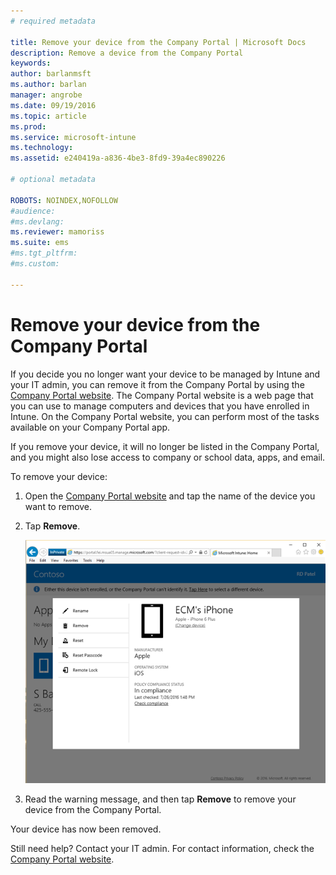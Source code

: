 ```yaml
---
# required metadata

title: Remove your device from the Company Portal | Microsoft Docs
description: Remove a device from the Company Portal
keywords:
author: barlanmsft
ms.author: barlan
manager: angrobe
ms.date: 09/19/2016
ms.topic: article
ms.prod:
ms.service: microsoft-intune
ms.technology:
ms.assetid: e240419a-a836-4be3-8fd9-39a4ec890226

# optional metadata

ROBOTS: NOINDEX,NOFOLLOW
#audience:
#ms.devlang:
ms.reviewer: mamoriss
ms.suite: ems
#ms.tgt_pltfrm:
#ms.custom:

---
```



# Remove your device from the Company Portal

If you decide you no longer want your device to be managed by Intune and your IT admin, you can remove it from the Company Portal by using the [Company Portal website](http://portal.manage.microsoft.com). The Company Portal website is a web page that you can use to manage computers and devices that you have enrolled in Intune. On the Company Portal website, you can perform most of the tasks available on your Company Portal app.

If you remove your device, it will no longer be listed in the Company Portal, and you might also lose access to company or school data, apps, and email.

To remove your device:

1.  Open the [Company Portal website](http://portal.manage.microsoft.com) and tap the name of the device you want to remove.

2.  Tap **Remove**.

    ![Remove device option on the Company Portal website](./media/iwp-screen-with-all-options.png)

3. Read the warning message, and then tap **Remove** to remove your device from the Company Portal.

Your device has now been removed.

Still need help? Contact your IT admin. For contact information, check the [Company Portal website](http://portal.manage.microsoft.com).

